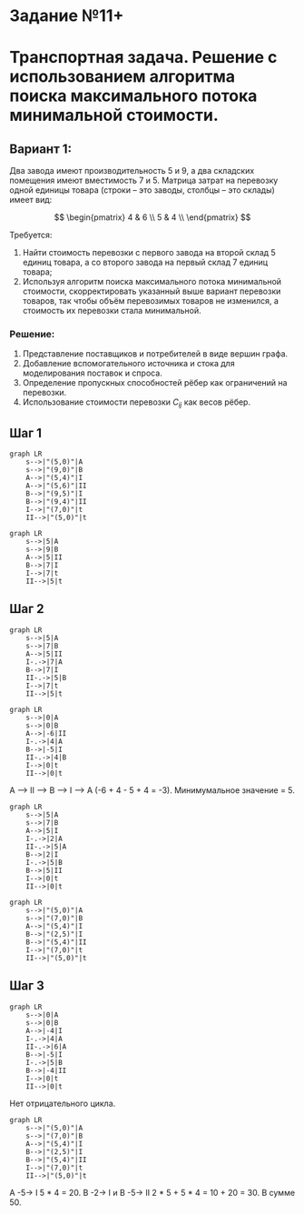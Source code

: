 # Задание №11+
# Транспортная задача. Решение с использованием алгоритма поиска максимального потока минимальной стоимости.
## Вариант 1:

Два завода имеют производительность 5 и 9, а два складских помещения имеют вместимость 7 и 5. Матрица затрат на перевозку одной единицы товара (строки – это заводы, столбцы – это склады) имеет вид:

$$
 \begin{pmatrix}    
  4 & 6 \\ 
  5 & 4 \\ 
 \end{pmatrix}    
$$

Требуется:
1. Найти стоимость перевозки с первого завода на второй склад 5 единиц товара, а со второго завода на первый склад 7 единиц товара;
2. Используя алгоритм поиска максимального потока минимальной стоимости, скорректировать указанный выше вариант перевозки товаров, так чтобы объём перевозимых товаров не изменился, а стоимость их перевозки стала минимальной.

### Решение:
1. Представление поставщиков и потребителей в виде вершин графа.
2. Добавление вспомогательного источника и стока для моделирования поставок и спроса.
3. Определение пропускных способностей рёбер как ограничений на перевозки.
4. Использование стоимости перевозки $C_{ij}$ как весов рёбер.

## Шаг 1

```mermaid
graph LR
    s-->|"(5,0)"|A
    s-->|"(9,0)"|B
    A-->|"(5,4)"|I
    A-->|"(5,6)"|II
    B-->|"(9,5)"|I
    B-->|"(9,4)"|II
    I-->|"(7,0)"|t
    II-->|"(5,0)"|t
```

```mermaid
graph LR
    s-->|5|A
    s-->|9|B
    A-->|5|II
    B-->|7|I
    I-->|7|t
    II-->|5|t
```

## Шаг 2

```mermaid
graph LR
    s-->|5|A
    s-->|7|B
    A-->|5|II
    I-.->|7|A
    B-->|7|I
    II-.->|5|B
    I-->|7|t
    II-->|5|t
```

```mermaid
graph LR
    s-->|0|A
    s-->|0|B
    A-->|-6|II
    I-.->|4|A
    B-->|-5|I
    II-.->|4|B
    I-->|0|t
    II-->|0|t
```

A --> II --> B --> I --> A (-6 + 4 - 5 + 4 = -3). Минимумальное значение = 5.

```mermaid
graph LR
    s-->|5|A
    s-->|7|B
    A-->|5|I
    I-.->|2|A
    II-.->|5|A
    B-->|2|I
    I-.->|5|B
    B-->|5|II
    I-->|0|t
    II-->|0|t
```

```mermaid
graph LR
    s-->|"(5,0)"|A
    s-->|"(7,0)"|B
    A-->|"(5,4)"|I
    B-->|"(2,5)"|I
    B-->|"(5,4)"|II
    I-->|"(7,0)"|t
    II-->|"(5,0)"|t
```

## Шаг 3

```mermaid
graph LR
    s-->|0|A
    s-->|0|B
    A-->|-4|I
    I-.->|4|A
    II-.->|6|A
    B-->|-5|I
    I-.->|5|B
    B-->|-4|II
    I-->|0|t
    II-->|0|t
```

Нет отрицательного цикла.

```mermaid
graph LR
    s-->|"(5,0)"|A
    s-->|"(7,0)"|B
    A-->|"(5,4)"|I
    B-->|"(2,5)"|I
    B-->|"(5,4)"|II
    I-->|"(7,0)"|t
    II-->|"(5,0)"|t
```

A -5-> I 5 * 4 = 20. B -2-> I и B -5-> II 2 * 5 + 5 * 4 = 10 + 20 = 30. В сумме 50.
